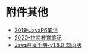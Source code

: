 # 附件其他



  * [2019-JavaP6笔记](2019javaP6.md)
  * [2020-拉勾教育笔记](lg-edu.md)
  * [Java开发手册-v1.5.0 华山版](Alicode.md)